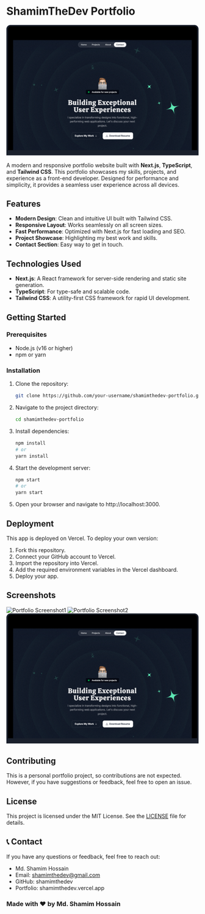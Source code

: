 # ShamimTheDev Portfolio

![Portfolio Screenshot](./src/assets/portfolio-3.png)

A modern and responsive portfolio website built with **Next.js**, **TypeScript**, and **Tailwind CSS**. This portfolio showcases my skills, projects, and experience as a front-end developer. Designed for performance and simplicity, it provides a seamless user experience across all devices.

## Features

- **Modern Design**: Clean and intuitive UI built with Tailwind CSS.
- **Responsive Layout**: Works seamlessly on all screen sizes.
- **Fast Performance**: Optimized with Next.js for fast loading and SEO.
- **Project Showcase**: Highlighting my best work and skills.
- **Contact Section**: Easy way to get in touch.

## Technologies Used

- **Next.js**: A React framework for server-side rendering and static site generation.
- **TypeScript**: For type-safe and scalable code.
- **Tailwind CSS**: A utility-first CSS framework for rapid UI development.

## Getting Started

### Prerequisites

- Node.js (v16 or higher)
- npm or yarn

### Installation

1. Clone the repository:
   ```bash
   git clone https://github.com/your-username/shamimthedev-portfolio.git
2. Navigate to the project directory:
    ```bash
    cd shamimthedev-portfolio
3. Install dependencies:
    ```bash
    npm install
    # or
    yarn install
4. Start the development server:
    ```bash
    npm start
    # or
    yarn start
5. Open your browser and navigate to http://localhost:3000.

## Deployment
This app is deployed on Vercel. To deploy your own version:

1. Fork this repository.
2. Connect your GitHub account to Vercel.
3. Import the repository into Vercel.
4. Add the required environment variables in the Vercel dashboard.
5. Deploy your app.

## Screenshots

![Portfolio Screenshot1](./src/assets/portfolio-1.png)
![Portfolio Screenshot2](./src/assets/portfolio-2.png)
![Portfolio Screenshot3](./src/assets/portfolio-3.png)

## Contributing
This is a personal portfolio project, so contributions are not expected. However, if you have suggestions or feedback, feel free to open an issue.

## License

This project is licensed under the MIT License. See the [LICENSE](./LICENSE) file for details.

## 📞 Contact
If you have any questions or feedback, feel free to reach out:

- Md. Shamim Hossain
- Email: shamimthedev@gmail.com
- GitHub: shamimthedev
- Portfolio: shamimthedev.vercel.app

### Made with ❤️ by Md. Shamim Hossain